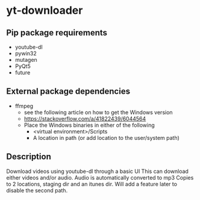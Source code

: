 # yt-downloader
## Pip package requirements
* youtube-dl
* pywin32
* mutagen
* PyQt5
* future

## External package dependencies
* ffmpeg
  * see the following article on how to get the Windows version
  * https://stackoverflow.com/a/41822439/6044564
  * Place the Windows binaries in either of the following
    * \<virtual environment\>/Scripts
    * A location in path (or add location to the user/system path)

## Description
Download videos using youtube-dl through a basic UI 
This can download either videos and/or audio. Audio is automatically converted to mp3
Copies to 2 locations, staging dir and an itunes dir. Will add a feature later to disable the second path.
